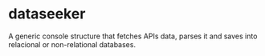 # dataseeker
A generic console structure that fetches APIs data, parses it and saves into relacional or non-relational databases. 
